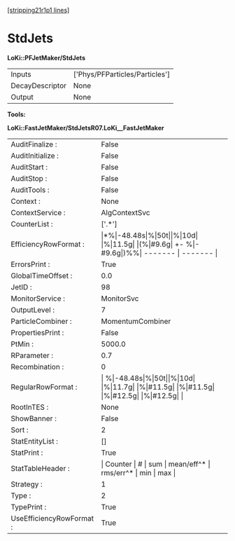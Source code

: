 [[stripping21r1p1 lines]](./stripping21r1p1-commonparticles)

# StdJets

**LoKi::PFJetMaker/StdJets**

|                 |                                  |
|-----------------|----------------------------------|
| Inputs          | ['Phys/PFParticles/Particles'] |
| DecayDescriptor | None                             |
| Output          | None                             |

****Tools:****

**LoKi::FastJetMaker/StdJetsR07.LoKi\_\_FastJetMaker**

|                          |                                                                                                           |
|--------------------------|-----------------------------------------------------------------------------------------------------------|
| AuditFinalize :          | False                                                                                                     |
| AuditInitialize :        | False                                                                                                     |
| AuditStart :             | False                                                                                                     |
| AuditStop :              | False                                                                                                     |
| AuditTools :             | False                                                                                                     |
| Context :                | None                                                                                                      |
| ContextService :         | AlgContextSvc                                                                                             |
| CounterList :            | ['.\*']                                                                                                 |
| EfficiencyRowFormat :    | \|\*%\|-48.48s\|%\|50t\|\|%\|10d\| \|%\|11.5g\| \|(%\|#9.6g\| +- %\|-#9.6g\|)%%\| ------- \| ------- \|   |
| ErrorsPrint :            | True                                                                                                      |
| GlobalTimeOffset :       | 0.0                                                                                                       |
| JetID :                  | 98                                                                                                        |
| MonitorService :         | MonitorSvc                                                                                                |
| OutputLevel :            | 7                                                                                                         |
| ParticleCombiner :       | MomentumCombiner                                                                                          |
| PropertiesPrint :        | False                                                                                                     |
| PtMin :                  | 5000.0                                                                                                    |
| RParameter :             | 0.7                                                                                                       |
| Recombination :          | 0                                                                                                         |
| RegularRowFormat :       | \| %\|-48.48s\|%\|50t\|\|%\|10d\| \|%\|11.7g\| \|%\|#11.5g\| \|%\|#11.5g\| \|%\|#12.5g\| \|%\|#12.5g\| \| |
| RootInTES :              | None                                                                                                      |
| ShowBanner :             | False                                                                                                     |
| Sort :                   | 2                                                                                                         |
| StatEntityList :         | []                                                                                                      |
| StatPrint :              | True                                                                                                      |
| StatTableHeader :        | \| Counter \| \# \| sum \| mean/eff^\* \| rms/err^\* \| min \| max \|                                     |
| Strategy :               | 1                                                                                                         |
| Type :                   | 2                                                                                                         |
| TypePrint :              | True                                                                                                      |
| UseEfficiencyRowFormat : | True                                                                                                      |
